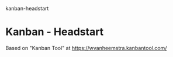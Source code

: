 kanban-headstart
# Kanban - Headstart

Based on "Kanban Tool" at https://wvanheemstra.kanbantool.com/
